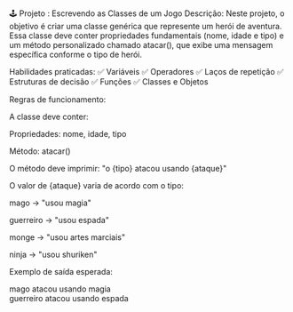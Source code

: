 
🕹️ Projeto : Escrevendo as Classes de um Jogo
Descrição:
Neste projeto, o objetivo é criar uma classe genérica que represente um herói de aventura. Essa classe deve conter propriedades fundamentais (nome, idade e tipo) e um método personalizado chamado atacar(), que exibe uma mensagem específica conforme o tipo de herói.

Habilidades praticadas:
✅ Variáveis
✅ Operadores
✅ Laços de repetição
✅ Estruturas de decisão
✅ Funções
✅ Classes e Objetos

Regras de funcionamento:

A classe deve conter:

Propriedades: nome, idade, tipo

Método: atacar()

O método deve imprimir:
"o {tipo} atacou usando {ataque}"

O valor de {ataque} varia de acordo com o tipo:

mago → "usou magia"

guerreiro → "usou espada"

monge → "usou artes marciais"

ninja → "usou shuriken"

Exemplo de saída esperada:

mago atacou usando magia  
guerreiro atacou usando espada  
